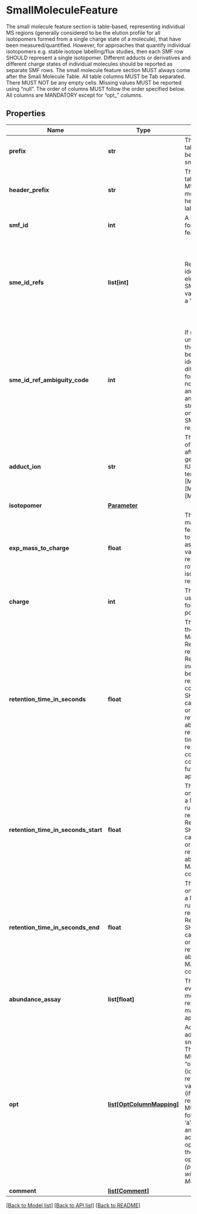 # SmallMoleculeFeature

The small molecule feature section is table-based, representing individual MS regions (generally considered to be the elution profile for all isotopomers formed from a single charge state of a molecule), that have been measured/quantified. However, for approaches that quantify individual isotopomers e.g. stable isotope labelling/flux studies, then each SMF row SHOULD represent a single isotopomer.  Different adducts or derivatives and different charge states of individual molecules should be reported as separate SMF rows.  The small molecule feature section MUST always come after the Small Molecule Table. All table columns MUST be Tab separated. There MUST NOT be any empty cells. Missing values MUST be reported using “null”.  The order of columns MUST follow the order specified below.  All columns are MANDATORY except for “opt_” columns. 
## Properties
Name | Type | Description | Notes
------------ | ------------- | ------------- | -------------
**prefix** | **str** | The small molecule feature table row prefix. SMF MUST be used for rows of the small molecule feature table. | [optional] [readonly] [default to 'SMF']
**header_prefix** | **str** | The small molecule feature table header prefix. SFH MUST be used for the small molecule feature table header line (the column labels). | [optional] [readonly] [default to 'SFH']
**smf_id** | **int** | A within file unique identifier for the small molecule feature. | 
**sme_id_refs** | **list[int]** | References to the identification evidence (SME elements) via referencing SME_ID values. Multiple values MAY be provided as a “|” separated list to indicate ambiguity in the identification or to indicate that different types of data supported the identifiction (see SME_ID_REF_ambiguity_code). For the case of a consensus approach where multiple adduct forms are used to infer the SML ID, different features should just reference the same SME_ID value(s). | [optional] 
**sme_id_ref_ambiguity_code** | **int** | If multiple values are given under SME_ID_REFS, one of the following codes MUST be provided. 1&#x3D;Ambiguous identification; 2&#x3D;Only different evidence streams for the same molecule with no ambiguity; 3&#x3D;Both ambiguous identification and multiple evidence streams. If there are no or one value under SME_ID_REFs, this MUST be reported as null. | [optional] 
**adduct_ion** | **str** | The assumed classification of this molecule’s adduct ion after detection, following the general style in the 2013 IUPAC recommendations on terms relating to MS e.g. [M+H]1+, [M+Na]1+, [M+NH4]1+, [M-H]1-, [M+Cl]1-, [M+H]1+. | [optional] 
**isotopomer** | [**Parameter**](Parameter.md) |  | [optional] 
**exp_mass_to_charge** | **float** | The experimental mass/charge value for the feature, by default assumed to be the mean across assays or a representative value. For approaches that report isotopomers as SMF rows, then the m/z of the isotopomer MUST be reported here. | 
**charge** | **int** | The feature’s charge value using positive integers both for positive and negative polarity modes. | 
**retention_time_in_seconds** | **float** | The apex of the feature on the retention time axis, in a Master or aggregate MS run. Retention time MUST be reported in seconds. Retention time values for individual MS runs (i.e. before alignment) MAY be reported as optional columns. Retention time SHOULD only be null in the case of direct infusion MS or other techniques where a retention time value is absent or unknown. Relative retention time or retention time index values MAY be reported as optional columns, and could be considered for inclusion in future versions of mzTab as appropriate. | [optional] 
**retention_time_in_seconds_start** | **float** | The start time of the feature on the retention time axis, in a Master or aggregate MS run. Retention time MUST be reported in seconds. Retention time start and end SHOULD only be null in the case of direct infusion MS or other techniques where a retention time value is absent or unknown and MAY be reported in optional columns. | [optional] 
**retention_time_in_seconds_end** | **float** | The end time of the feature on the retention time axis, in a Master or aggregate MS run. Retention time MUST be reported in seconds. Retention time start and end SHOULD only be null in the case of direct infusion MS or other techniques where a retention time value is absent or unknown and MAY be reported in optional columns.. | [optional] 
**abundance_assay** | **list[float]** | The feature’s abundance in every assay described in the metadata section MUST be reported. Null or zero values may be reported as appropriate. | [optional] 
**opt** | [**list[OptColumnMapping]**](OptColumnMapping.md) | Additional columns can be added to the end of the small molecule feature table. These column headers MUST start with the prefix “opt_” followed by the {identifier} of the object they reference: assay, study variable, MS run or “global” (if the value relates to all replicates). Column names MUST only contain the following characters: ‘A’-‘Z’, ‘a’-‘z’, ‘0’-‘9’, ‘’, ‘-’, ‘[’, ‘]’, and ‘:’. CV parameter accessions MAY be used for optional columns following the format: opt{identifier}_cv_{accession}_\\{parameter name}. Spaces within the parameter’s name MUST be replaced by ‘_’.  | [optional] 
**comment** | [**list[Comment]**](Comment.md) |  | [optional] 

[[Back to Model list]](../README.md#documentation-for-models) [[Back to API list]](../README.md#documentation-for-api-endpoints) [[Back to README]](../README.md)


